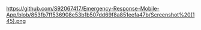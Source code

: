 https://github.com/S92067417/Emergency-Response-Mobile-App/blob/853fb7ff536908e53b1b507dd69f8a851eefa47b/Screenshot%20(145).png
